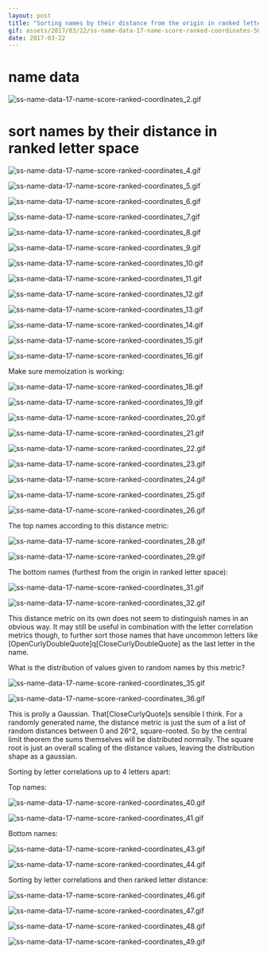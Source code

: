 ```yaml
---
layout: post
title: "Sorting names by their distance from the origin in ranked letter space"
gif: assets/2017/03/22/ss-name-data-17-name-score-ranked-coordinates-500px/ss-name-data-17-name-score-ranked-coordinates_19.gif
date: 2017-03-22
---
```


# name data

![ss-name-data-17-name-score-ranked-coordinates_2.gif](../../../assets/2017/03/22/ss-name-data-17-name-score-ranked-coordinates-500px/ss-name-data-17-name-score-ranked-coordinates_2.gif)

# sort names by their distance in ranked letter space

![ss-name-data-17-name-score-ranked-coordinates_4.gif](../../../assets/2017/03/22/ss-name-data-17-name-score-ranked-coordinates-500px/ss-name-data-17-name-score-ranked-coordinates_4.gif)

![ss-name-data-17-name-score-ranked-coordinates_5.gif](../../../assets/2017/03/22/ss-name-data-17-name-score-ranked-coordinates-500px/ss-name-data-17-name-score-ranked-coordinates_5.gif)

![ss-name-data-17-name-score-ranked-coordinates_6.gif](../../../assets/2017/03/22/ss-name-data-17-name-score-ranked-coordinates-500px/ss-name-data-17-name-score-ranked-coordinates_6.gif)

![ss-name-data-17-name-score-ranked-coordinates_7.gif](../../../assets/2017/03/22/ss-name-data-17-name-score-ranked-coordinates-500px/ss-name-data-17-name-score-ranked-coordinates_7.gif)

![ss-name-data-17-name-score-ranked-coordinates_8.gif](../../../assets/2017/03/22/ss-name-data-17-name-score-ranked-coordinates-500px/ss-name-data-17-name-score-ranked-coordinates_8.gif)

![ss-name-data-17-name-score-ranked-coordinates_9.gif](../../../assets/2017/03/22/ss-name-data-17-name-score-ranked-coordinates-500px/ss-name-data-17-name-score-ranked-coordinates_9.gif)

![ss-name-data-17-name-score-ranked-coordinates_10.gif](../../../assets/2017/03/22/ss-name-data-17-name-score-ranked-coordinates-500px/ss-name-data-17-name-score-ranked-coordinates_10.gif)

![ss-name-data-17-name-score-ranked-coordinates_11.gif](../../../assets/2017/03/22/ss-name-data-17-name-score-ranked-coordinates-500px/ss-name-data-17-name-score-ranked-coordinates_11.gif)

![ss-name-data-17-name-score-ranked-coordinates_12.gif](../../../assets/2017/03/22/ss-name-data-17-name-score-ranked-coordinates-500px/ss-name-data-17-name-score-ranked-coordinates_12.gif)

![ss-name-data-17-name-score-ranked-coordinates_13.gif](../../../assets/2017/03/22/ss-name-data-17-name-score-ranked-coordinates-500px/ss-name-data-17-name-score-ranked-coordinates_13.gif)

![ss-name-data-17-name-score-ranked-coordinates_14.gif](../../../assets/2017/03/22/ss-name-data-17-name-score-ranked-coordinates-500px/ss-name-data-17-name-score-ranked-coordinates_14.gif)

![ss-name-data-17-name-score-ranked-coordinates_15.gif](../../../assets/2017/03/22/ss-name-data-17-name-score-ranked-coordinates-500px/ss-name-data-17-name-score-ranked-coordinates_15.gif)

![ss-name-data-17-name-score-ranked-coordinates_16.gif](../../../assets/2017/03/22/ss-name-data-17-name-score-ranked-coordinates-500px/ss-name-data-17-name-score-ranked-coordinates_16.gif)

Make sure memoization is working:

![ss-name-data-17-name-score-ranked-coordinates_18.gif](../../../assets/2017/03/22/ss-name-data-17-name-score-ranked-coordinates-500px/ss-name-data-17-name-score-ranked-coordinates_18.gif)

![ss-name-data-17-name-score-ranked-coordinates_19.gif](../../../assets/2017/03/22/ss-name-data-17-name-score-ranked-coordinates-500px/ss-name-data-17-name-score-ranked-coordinates_19.gif)

![ss-name-data-17-name-score-ranked-coordinates_20.gif](../../../assets/2017/03/22/ss-name-data-17-name-score-ranked-coordinates-500px/ss-name-data-17-name-score-ranked-coordinates_20.gif)

![ss-name-data-17-name-score-ranked-coordinates_21.gif](../../../assets/2017/03/22/ss-name-data-17-name-score-ranked-coordinates-500px/ss-name-data-17-name-score-ranked-coordinates_21.gif)

![ss-name-data-17-name-score-ranked-coordinates_22.gif](../../../assets/2017/03/22/ss-name-data-17-name-score-ranked-coordinates-500px/ss-name-data-17-name-score-ranked-coordinates_22.gif)

![ss-name-data-17-name-score-ranked-coordinates_23.gif](../../../assets/2017/03/22/ss-name-data-17-name-score-ranked-coordinates-500px/ss-name-data-17-name-score-ranked-coordinates_23.gif)

![ss-name-data-17-name-score-ranked-coordinates_24.gif](../../../assets/2017/03/22/ss-name-data-17-name-score-ranked-coordinates-500px/ss-name-data-17-name-score-ranked-coordinates_24.gif)

![ss-name-data-17-name-score-ranked-coordinates_25.gif](../../../assets/2017/03/22/ss-name-data-17-name-score-ranked-coordinates-500px/ss-name-data-17-name-score-ranked-coordinates_25.gif)

![ss-name-data-17-name-score-ranked-coordinates_26.gif](../../../assets/2017/03/22/ss-name-data-17-name-score-ranked-coordinates-500px/ss-name-data-17-name-score-ranked-coordinates_26.gif)

The top names according to this distance metric:

![ss-name-data-17-name-score-ranked-coordinates_28.gif](../../../assets/2017/03/22/ss-name-data-17-name-score-ranked-coordinates-500px/ss-name-data-17-name-score-ranked-coordinates_28.gif)

![ss-name-data-17-name-score-ranked-coordinates_29.gif](../../../assets/2017/03/22/ss-name-data-17-name-score-ranked-coordinates-500px/ss-name-data-17-name-score-ranked-coordinates_29.gif)

The bottom names (furthest from the origin in ranked letter space):

![ss-name-data-17-name-score-ranked-coordinates_31.gif](../../../assets/2017/03/22/ss-name-data-17-name-score-ranked-coordinates-500px/ss-name-data-17-name-score-ranked-coordinates_31.gif)

![ss-name-data-17-name-score-ranked-coordinates_32.gif](../../../assets/2017/03/22/ss-name-data-17-name-score-ranked-coordinates-500px/ss-name-data-17-name-score-ranked-coordinates_32.gif)

This distance metric on its own does not seem to distinguish names in an obvious way. It may still be useful in combination with the letter correlation metrics though, to further sort those names that have uncommon letters like \[OpenCurlyDoubleQuote]q\[CloseCurlyDoubleQuote] as the last letter in the name.

What is the distribution of values given to random names by this metric?

![ss-name-data-17-name-score-ranked-coordinates_35.gif](../../../assets/2017/03/22/ss-name-data-17-name-score-ranked-coordinates-500px/ss-name-data-17-name-score-ranked-coordinates_35.gif)

![ss-name-data-17-name-score-ranked-coordinates_36.gif](../../../assets/2017/03/22/ss-name-data-17-name-score-ranked-coordinates-500px/ss-name-data-17-name-score-ranked-coordinates_36.gif)

This is prolly a Gaussian. That\[CloseCurlyQuote]s sensible I think. For a randomly generated name, the distance metric is just the sum of a list of random distances between 0 and 26^2, square-rooted. So by the central limit theorem the sums themselves will be distributed normally. The square root is just an overall scaling of the distance values, leaving the distribution shape as a gaussian.

Sorting by letter correlations up to 4 letters apart:

Top names:

![ss-name-data-17-name-score-ranked-coordinates_40.gif](../../../assets/2017/03/22/ss-name-data-17-name-score-ranked-coordinates-500px/ss-name-data-17-name-score-ranked-coordinates_40.gif)

![ss-name-data-17-name-score-ranked-coordinates_41.gif](../../../assets/2017/03/22/ss-name-data-17-name-score-ranked-coordinates-500px/ss-name-data-17-name-score-ranked-coordinates_41.gif)

Bottom names:

![ss-name-data-17-name-score-ranked-coordinates_43.gif](../../../assets/2017/03/22/ss-name-data-17-name-score-ranked-coordinates-500px/ss-name-data-17-name-score-ranked-coordinates_43.gif)

![ss-name-data-17-name-score-ranked-coordinates_44.gif](../../../assets/2017/03/22/ss-name-data-17-name-score-ranked-coordinates-500px/ss-name-data-17-name-score-ranked-coordinates_44.gif)

Sorting by letter correlations and then ranked letter distance:

![ss-name-data-17-name-score-ranked-coordinates_46.gif](../../../assets/2017/03/22/ss-name-data-17-name-score-ranked-coordinates-500px/ss-name-data-17-name-score-ranked-coordinates_46.gif)

![ss-name-data-17-name-score-ranked-coordinates_47.gif](../../../assets/2017/03/22/ss-name-data-17-name-score-ranked-coordinates-500px/ss-name-data-17-name-score-ranked-coordinates_47.gif)

![ss-name-data-17-name-score-ranked-coordinates_48.gif](../../../assets/2017/03/22/ss-name-data-17-name-score-ranked-coordinates-500px/ss-name-data-17-name-score-ranked-coordinates_48.gif)

![ss-name-data-17-name-score-ranked-coordinates_49.gif](../../../assets/2017/03/22/ss-name-data-17-name-score-ranked-coordinates-500px/ss-name-data-17-name-score-ranked-coordinates_49.gif)

